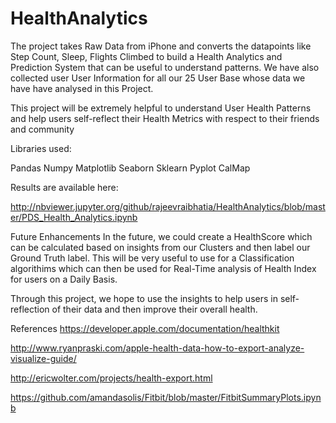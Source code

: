 # HealthAnalytics

The project takes Raw Data from iPhone and converts the datapoints like Step Count, Sleep, Flights Climbed to build a Health Analytics and Prediction System that can be useful to understand patterns. We have also collected user User Information for all our 25 User Base whose data we have have analysed in this Project.

This project will be extremely helpful to understand User Health Patterns and help users self-reflect their Health Metrics with respect to their friends and community

Libraries used:

Pandas
Numpy
Matplotlib
Seaborn
Sklearn
Pyplot
CalMap

Results are available here:

http://nbviewer.jupyter.org/github/rajeevraibhatia/HealthAnalytics/blob/master/PDS_Health_Analytics.ipynb


Future Enhancements
In the future, we could create a HealthScore which can be calculated based on insights from our Clusters and then label our Ground Truth label. This will be very useful to use for a Classification algorithims which can then be used for Real-Time analysis of Health Index for users on a Daily Basis.

Through this project, we hope to use the insights to help users in self-reflection of their data and then improve their overall health.

References
https://developer.apple.com/documentation/healthkit

http://www.ryanpraski.com/apple-health-data-how-to-export-analyze-visualize-guide/

http://ericwolter.com/projects/health-export.html

https://github.com/amandasolis/Fitbit/blob/master/FitbitSummaryPlots.ipynb
